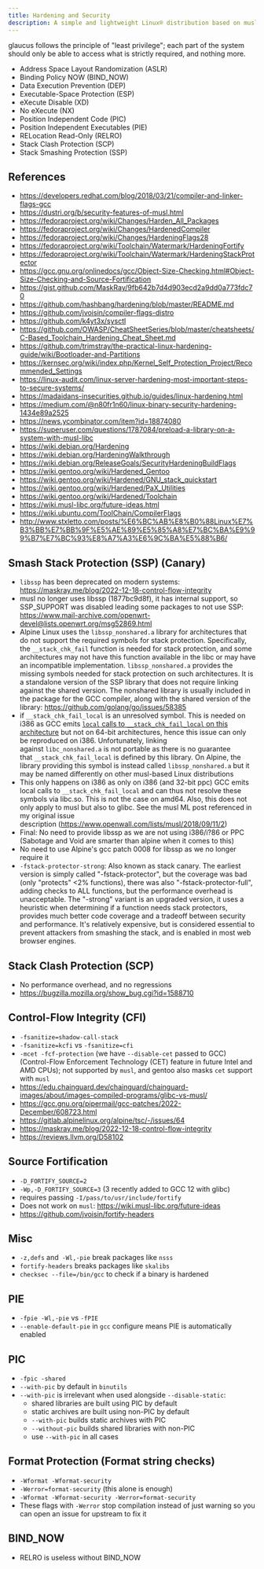 ```yaml
---
title: Hardening and Security
description: A simple and lightweight Linux® distribution based on musl libc and toybox
---
```


glaucus follows the principle of "least privilege"; each part of the system
should only be able to access what is strictly required, and nothing more.

- Address Space Layout Randomization (ASLR)
- Binding Policy NOW (BIND_NOW)
- Data Execution Prevention (DEP)
- Executable-Space Protection (ESP)
- eXecute Disable (XD)
- No eXecute (NX)
- Position Independent Code (PIC)
- Position Independent Executables (PIE)
- RELocation Read-Only (RELRO)
- Stack Clash Protection (SCP)
- Stack Smashing Protection (SSP)

## References
- https://developers.redhat.com/blog/2018/03/21/compiler-and-linker-flags-gcc
- https://dustri.org/b/security-features-of-musl.html
- https://fedoraproject.org/wiki/Changes/Harden_All_Packages
- https://fedoraproject.org/wiki/Changes/HardenedCompiler
- https://fedoraproject.org/wiki/Changes/HardeningFlags28
- https://fedoraproject.org/wiki/Toolchain/Watermark/HardeningFortify
- https://fedoraproject.org/wiki/Toolchain/Watermark/HardeningStackProtector
- https://gcc.gnu.org/onlinedocs/gcc/Object-Size-Checking.html#Object-Size-Checking-and-Source-Fortification
- https://gist.github.com/MaskRay/9fb642b7d4d903ecd2a9dd0a773fdc70
- https://github.com/hashbang/hardening/blob/master/README.md
- https://github.com/jvoisin/compiler-flags-distro
- https://github.com/k4yt3x/sysctl
- https://github.com/OWASP/CheatSheetSeries/blob/master/cheatsheets/C-Based_Toolchain_Hardening_Cheat_Sheet.md
- https://github.com/trimstray/the-practical-linux-hardening-guide/wiki/Bootloader-and-Partitions
- https://kernsec.org/wiki/index.php/Kernel_Self_Protection_Project/Recommended_Settings
- https://linux-audit.com/linux-server-hardening-most-important-steps-to-secure-systems/
- https://madaidans-insecurities.github.io/guides/linux-hardening.html
- https://medium.com/@n80fr1n60/linux-binary-security-hardening-1434e89a2525
- https://news.ycombinator.com/item?id=18874080
- https://superuser.com/questions/1787084/preload-a-library-on-a-system-with-musl-libc
- https://wiki.debian.org/Hardening
- https://wiki.debian.org/HardeningWalkthrough
- https://wiki.debian.org/ReleaseGoals/SecurityHardeningBuildFlags
- https://wiki.gentoo.org/wiki/Hardened_Gentoo
- https://wiki.gentoo.org/wiki/Hardened/GNU_stack_quickstart
- https://wiki.gentoo.org/wiki/Hardened/PaX_Utilities
- https://wiki.gentoo.org/wiki/Hardened/Toolchain
- https://wiki.musl-libc.org/future-ideas.html
- https://wiki.ubuntu.com/ToolChain/CompilerFlags
- http://www.stxletto.com/posts/%E6%BC%AB%E8%B0%88Linux%E7%B3%BB%E7%BB%9F%E5%AE%89%E5%85%A8%E7%BC%BA%E9%99%B7%E7%BC%93%E8%A7%A3%E6%9C%BA%E5%88%B6/

## Smash Stack Protection (SSP) (Canary)
- `libssp` has been deprecated on modern systems: https://maskray.me/blog/2022-12-18-control-flow-integrity
- musl no longer uses libssp (1877bc9d8f), it has internal support, so SSP_SUPPORT was disabled leading some packages to not use SSP: https://www.mail-archive.com/openwrt-devel@lists.openwrt.org/msg52869.html
- Alpine Linux uses the `libssp_nonshared.a` library for architectures that do not support the required symbols for stack protection. Specifically, the `__stack_chk_fail` function is needed for stack protection, and some architectures may not have this function available in the libc or may have an incompatible implementation. `libssp_nonshared.a` provides the missing symbols needed for stack protection on such architectures. It is a standalone version of the SSP library that does not require linking against the shared version. The nonshared library is usually included in the package for the GCC compiler, along with the shared version of the library: https://github.com/golang/go/issues/58385
- if `__stack_chk_fail_local` is an unresolved symbol. This is needed on i386 as GCC emits [`local` calls to `__stack_chk_fail_local` on this architecture](https://www.openwall.com/lists/musl/2018/09/11/2) but not on 64-bit architectures, hence this issue can only be reproduced on i386. Unfortunately, linking against `libc_nonshared.a` is not portable as there is no guarantee that `__stack_chk_fail_local` is defined by this library. On Alpine, the library providing this symbol is instead called `libssp_nonshared.a` but it may be named differently on other musl-based Linux distributions
- This only happens on i386 as only on i386 (and 32-bit ppc) GCC emits local calls to `__stack_chk_fail_local` and can thus not resolve these symbols via libc.so. This is not the case on amd64. Also, this does not only apply to musl but also to glibc. See the musl ML post referenced in my original issue description (https://www.openwall.com/lists/musl/2018/09/11/2)
- Final: No need to provide libssp as we are not using i386/i?86 or PPC (Sabotage and Void are smarter than alpine when it comes to this)
- No need to use Alpine's gcc patch 0008 for libssp as we no longer require it
- `-fstack-protector-strong`: Also known as stack canary. The earliest version is simply called "-fstack-protector", but the coverage was bad (only "protects" <2% functions), there was also "-fstack-protector-full", adding checks to ALL functions, but the performance overhead is unacceptable. The "-strong" variant is an upgraded version, it uses a heuristic when determining if a function needs stack protectors, provides much better code coverage and a tradeoff between security and performance. It's relatively expensive, but is considered essential to prevent attackers from smashing the stack, and is enabled in most web browser engines.

## Stack Clash Protection (SCP)
- No performance overhead, and no regressions
- https://bugzilla.mozilla.org/show_bug.cgi?id=1588710

## Control-Flow Integrity (CFI)
- `-fsanitize=shadow-call-stack`
- `-fsanitize=kcfi` vs `-fsanitize=cfi`
- `-mcet -fcf-protection` (we have `--disable-cet` passed to GCC) (Control-Flow Enforcement Technology (CET) feature in future Intel and AMD CPUs); not supported by `musl`, and gentoo also masks `cet` support with `musl`
- https://edu.chainguard.dev/chainguard/chainguard-images/about/images-compiled-programs/glibc-vs-musl/
- https://gcc.gnu.org/pipermail/gcc-patches/2022-December/608723.html
- https://gitlab.alpinelinux.org/alpine/tsc/-/issues/64
- https://maskray.me/blog/2022-12-18-control-flow-integrity
- https://reviews.llvm.org/D58102

## Source Fortification
- `-D_FORTIFY_SOURCE=2`
- `-Wp,-D_FORTIFY_SOURCE=3` (3 recently added to GCC 12 with glibc)
- requires passing `-I/pass/to/usr/include/fortify`
- Does not work on `musl`: https://wiki.musl-libc.org/future-ideas
- https://github.com/jvoisin/fortify-headers

## Misc
- `-z,defs` and` -Wl,-pie` break packages like `nsss`
- `fortify-headers` breaks packages like `skalibs`
- `checksec --file=/bin/gcc` to check if a binary is hardened

## PIE
- `-fpie -Wl,-pie` vs `-fPIE`
- `--enable-default-pie` in `gcc` configure means PIE is automatically enabled

## PIC
- `-fpic -shared`
- `--with-pic` by default in `binutils`
- `--with-pic` is irrelevant when used alongside `--disable-static`:
  - shared libraries are built using PIC by default
  - static archives are built using non-PIC by default
  - `--with-pic` builds static archives with PIC
  - `--without-pic` builds shared libraries with non-PIC
  - use `--with-pic` in all cases

## Format Protection (Format string checks)
- `-Wformat -Wformat-security`
- `-Werror=format-security` (this alone is enough)
- `-Wformat -Wformat-security -Werror=format-security`
- These flags with `-Werror` stop compilation instead of just warning so you can open an issue for upstream to fix it

## BIND_NOW
- RELRO is useless without BIND_NOW
